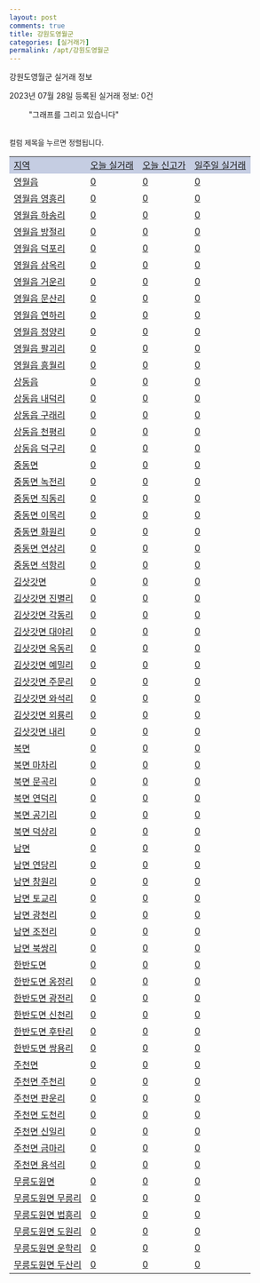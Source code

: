 ```yaml
---
layout: post
comments: true
title: 강원도영월군
categories: [실거래가]
permalink: /apt/강원도영월군
---
```


강원도영월군 실거래 정보

2023년 07월 28일 등록된 실거래 정보: 0건

<!--<script async src="https://pagead2.googlesyndication.com/pagead/js/adsbygoogle.js?client=ca-pub-3485438051770037"
 crossorigin="anonymous"></script>-->

<script type="text/javascript">
  google.charts.load('current', {'packages':['corechart']});
  google.charts.setOnLoadCallback(drawChart);

  function drawChart() {
    var data = google.visualization.arrayToDataTable([['거래일', '매매', '전월세', '전매'], ['21-01', 1, 0, 0], ['21-02', 16, 4, 0], ['21-03', 0, 1, 0], ['21-04', 0, 1, 0], ['21-05', 1, 0, 0], ['21-06', 1, 1, 0], ['21-07', 6, 0, 1], ['21-08', 28, 9, 2], ['21-09', 24, 4, 1], ['21-10', 24, 8, 1], ['21-11', 18, 6, 0], ['21-12', 23, 10, 1], ['22-01', 12, 7, 0], ['22-02', 21, 8, 0], ['22-03', 26, 4, 0], ['22-04', 14, 4, 0], ['22-05', 25, 4, 0], ['22-06', 17, 4, 0], ['22-07', 22, 4, 0], ['22-08', 20, 4, 0], ['22-09', 16, 3, 0], ['22-10', 20, 5, 0], ['22-11', 16, 2, 0], ['22-12', 19, 4, 0], ['23-01', 13, 4, 0], ['23-02', 24, 3, 0], ['23-03', 22, 6, 0], ['23-04', 17, 5, 0], ['23-05', 12, 2, 0], ['23-06', 4, 0, 0]]);

    var options = {
      title: '최근 1년간 유형별 거래량 추이',
      legend: { position: 'bottom' }
    };

    setTimeout(function() {
        var chart = new google.visualization.LineChart(document.getElementById('columnchart_material'));
        chart.draw(data, (options));
        document.getElementById('loading').style.display = 'none';
        var dayLabel = (new Date()).getDay();
        if (dayLabel < 2) {
            sorttable.innerSortFunction.apply(document.getElementById('week'), []);
            sorttable.innerSortFunction.apply(document.getElementById('week'), []);        
        }
        else {
            sorttable.innerSortFunction.apply(document.getElementById('today'), []);
            sorttable.innerSortFunction.apply(document.getElementById('today'), []);
        }
    }, 200);

  }
</script>

<div id="loading" style="z-index:20; display: block; margin-left: 35px">"그래프를 그리고 있습니다"</div>
<div id="columnchart_material" style="width: 95%; margin-left: -35px; display: block"></div>
<!--<div style="width: 95%; margin-left: -35px; display: block">
      <script async src="https://pagead2.googlesyndication.com/pagead/js/adsbygoogle.js?client=ca-pub-3485438051770037"
          crossorigin="anonymous"></script>
      <ins class="adsbygoogle"
          style="display:block"
          data-ad-format="fluid"
          data-ad-layout-key="-fb+5w+4e-db+86"
          data-ad-client="ca-pub-3485438051770037"
          data-ad-slot="1827090281"></ins>
      <script>
          (adsbygoogle = window.adsbygoogle || []).push({});
      </script>
</div>-->
<br>

<font size='small' style='font-size: small;'>컬럼 제목을 누르면 정렬됩니다.</font>
<table class="sortable">
  <tr style='background-color: rgba(114, 132, 186,0.4);'>
    <td id="region"><a href="#">지역</a></td>
    <td id="today"><a href="#">오늘 실거래</a></td>
    <td id="today_new"><a href="#">오늘 신고가</a></td>
    <td id="week"><a href="#">일주일 실거래</a></td>
  </tr>

  
  <tr class="item">
    <td><a href="강원도영월군영월읍">영월읍</a></td>
    <td><a href="강원도영월군영월읍">0</a></td>
    <td><a href="강원도영월군영월읍">0</a></td>
    <td><a href="강원도영월군영월읍">0</a></td>
  </tr>
    

  <tr class="item">
    <td><a href="강원도영월군영월읍영흥리">영월읍 영흥리</a></td>
    <td><a href="강원도영월군영월읍영흥리">0</a></td>
    <td><a href="강원도영월군영월읍영흥리">0</a></td>
    <td><a href="강원도영월군영월읍영흥리">0</a></td>
  </tr>
    

  <tr class="item">
    <td><a href="강원도영월군영월읍하송리">영월읍 하송리</a></td>
    <td><a href="강원도영월군영월읍하송리">0</a></td>
    <td><a href="강원도영월군영월읍하송리">0</a></td>
    <td><a href="강원도영월군영월읍하송리">0</a></td>
  </tr>
    

  <tr class="item">
    <td><a href="강원도영월군영월읍방절리">영월읍 방절리</a></td>
    <td><a href="강원도영월군영월읍방절리">0</a></td>
    <td><a href="강원도영월군영월읍방절리">0</a></td>
    <td><a href="강원도영월군영월읍방절리">0</a></td>
  </tr>
    

  <tr class="item">
    <td><a href="강원도영월군영월읍덕포리">영월읍 덕포리</a></td>
    <td><a href="강원도영월군영월읍덕포리">0</a></td>
    <td><a href="강원도영월군영월읍덕포리">0</a></td>
    <td><a href="강원도영월군영월읍덕포리">0</a></td>
  </tr>
    

  <tr class="item">
    <td><a href="강원도영월군영월읍삼옥리">영월읍 삼옥리</a></td>
    <td><a href="강원도영월군영월읍삼옥리">0</a></td>
    <td><a href="강원도영월군영월읍삼옥리">0</a></td>
    <td><a href="강원도영월군영월읍삼옥리">0</a></td>
  </tr>
    

  <tr class="item">
    <td><a href="강원도영월군영월읍거운리">영월읍 거운리</a></td>
    <td><a href="강원도영월군영월읍거운리">0</a></td>
    <td><a href="강원도영월군영월읍거운리">0</a></td>
    <td><a href="강원도영월군영월읍거운리">0</a></td>
  </tr>
    

  <tr class="item">
    <td><a href="강원도영월군영월읍문산리">영월읍 문산리</a></td>
    <td><a href="강원도영월군영월읍문산리">0</a></td>
    <td><a href="강원도영월군영월읍문산리">0</a></td>
    <td><a href="강원도영월군영월읍문산리">0</a></td>
  </tr>
    

  <tr class="item">
    <td><a href="강원도영월군영월읍연하리">영월읍 연하리</a></td>
    <td><a href="강원도영월군영월읍연하리">0</a></td>
    <td><a href="강원도영월군영월읍연하리">0</a></td>
    <td><a href="강원도영월군영월읍연하리">0</a></td>
  </tr>
    

  <tr class="item">
    <td><a href="강원도영월군영월읍정양리">영월읍 정양리</a></td>
    <td><a href="강원도영월군영월읍정양리">0</a></td>
    <td><a href="강원도영월군영월읍정양리">0</a></td>
    <td><a href="강원도영월군영월읍정양리">0</a></td>
  </tr>
    

  <tr class="item">
    <td><a href="강원도영월군영월읍팔괴리">영월읍 팔괴리</a></td>
    <td><a href="강원도영월군영월읍팔괴리">0</a></td>
    <td><a href="강원도영월군영월읍팔괴리">0</a></td>
    <td><a href="강원도영월군영월읍팔괴리">0</a></td>
  </tr>
    

  <tr class="item">
    <td><a href="강원도영월군영월읍흥월리">영월읍 흥월리</a></td>
    <td><a href="강원도영월군영월읍흥월리">0</a></td>
    <td><a href="강원도영월군영월읍흥월리">0</a></td>
    <td><a href="강원도영월군영월읍흥월리">0</a></td>
  </tr>
    

  <tr class="item">
    <td><a href="강원도영월군상동읍">상동읍</a></td>
    <td><a href="강원도영월군상동읍">0</a></td>
    <td><a href="강원도영월군상동읍">0</a></td>
    <td><a href="강원도영월군상동읍">0</a></td>
  </tr>
    

  <tr class="item">
    <td><a href="강원도영월군상동읍내덕리">상동읍 내덕리</a></td>
    <td><a href="강원도영월군상동읍내덕리">0</a></td>
    <td><a href="강원도영월군상동읍내덕리">0</a></td>
    <td><a href="강원도영월군상동읍내덕리">0</a></td>
  </tr>
    

  <tr class="item">
    <td><a href="강원도영월군상동읍구래리">상동읍 구래리</a></td>
    <td><a href="강원도영월군상동읍구래리">0</a></td>
    <td><a href="강원도영월군상동읍구래리">0</a></td>
    <td><a href="강원도영월군상동읍구래리">0</a></td>
  </tr>
    

  <tr class="item">
    <td><a href="강원도영월군상동읍천평리">상동읍 천평리</a></td>
    <td><a href="강원도영월군상동읍천평리">0</a></td>
    <td><a href="강원도영월군상동읍천평리">0</a></td>
    <td><a href="강원도영월군상동읍천평리">0</a></td>
  </tr>
    

  <tr class="item">
    <td><a href="강원도영월군상동읍덕구리">상동읍 덕구리</a></td>
    <td><a href="강원도영월군상동읍덕구리">0</a></td>
    <td><a href="강원도영월군상동읍덕구리">0</a></td>
    <td><a href="강원도영월군상동읍덕구리">0</a></td>
  </tr>
    

  <tr class="item">
    <td><a href="강원도영월군중동면">중동면</a></td>
    <td><a href="강원도영월군중동면">0</a></td>
    <td><a href="강원도영월군중동면">0</a></td>
    <td><a href="강원도영월군중동면">0</a></td>
  </tr>
    

  <tr class="item">
    <td><a href="강원도영월군중동면녹전리">중동면 녹전리</a></td>
    <td><a href="강원도영월군중동면녹전리">0</a></td>
    <td><a href="강원도영월군중동면녹전리">0</a></td>
    <td><a href="강원도영월군중동면녹전리">0</a></td>
  </tr>
    

  <tr class="item">
    <td><a href="강원도영월군중동면직동리">중동면 직동리</a></td>
    <td><a href="강원도영월군중동면직동리">0</a></td>
    <td><a href="강원도영월군중동면직동리">0</a></td>
    <td><a href="강원도영월군중동면직동리">0</a></td>
  </tr>
    

  <tr class="item">
    <td><a href="강원도영월군중동면이목리">중동면 이목리</a></td>
    <td><a href="강원도영월군중동면이목리">0</a></td>
    <td><a href="강원도영월군중동면이목리">0</a></td>
    <td><a href="강원도영월군중동면이목리">0</a></td>
  </tr>
    

  <tr class="item">
    <td><a href="강원도영월군중동면화원리">중동면 화원리</a></td>
    <td><a href="강원도영월군중동면화원리">0</a></td>
    <td><a href="강원도영월군중동면화원리">0</a></td>
    <td><a href="강원도영월군중동면화원리">0</a></td>
  </tr>
    

  <tr class="item">
    <td><a href="강원도영월군중동면연상리">중동면 연상리</a></td>
    <td><a href="강원도영월군중동면연상리">0</a></td>
    <td><a href="강원도영월군중동면연상리">0</a></td>
    <td><a href="강원도영월군중동면연상리">0</a></td>
  </tr>
    

  <tr class="item">
    <td><a href="강원도영월군중동면석항리">중동면 석항리</a></td>
    <td><a href="강원도영월군중동면석항리">0</a></td>
    <td><a href="강원도영월군중동면석항리">0</a></td>
    <td><a href="강원도영월군중동면석항리">0</a></td>
  </tr>
    

  <tr class="item">
    <td><a href="강원도영월군김삿갓면">김삿갓면</a></td>
    <td><a href="강원도영월군김삿갓면">0</a></td>
    <td><a href="강원도영월군김삿갓면">0</a></td>
    <td><a href="강원도영월군김삿갓면">0</a></td>
  </tr>
    

  <tr class="item">
    <td><a href="강원도영월군김삿갓면진별리">김삿갓면 진별리</a></td>
    <td><a href="강원도영월군김삿갓면진별리">0</a></td>
    <td><a href="강원도영월군김삿갓면진별리">0</a></td>
    <td><a href="강원도영월군김삿갓면진별리">0</a></td>
  </tr>
    

  <tr class="item">
    <td><a href="강원도영월군김삿갓면각동리">김삿갓면 각동리</a></td>
    <td><a href="강원도영월군김삿갓면각동리">0</a></td>
    <td><a href="강원도영월군김삿갓면각동리">0</a></td>
    <td><a href="강원도영월군김삿갓면각동리">0</a></td>
  </tr>
    

  <tr class="item">
    <td><a href="강원도영월군김삿갓면대야리">김삿갓면 대야리</a></td>
    <td><a href="강원도영월군김삿갓면대야리">0</a></td>
    <td><a href="강원도영월군김삿갓면대야리">0</a></td>
    <td><a href="강원도영월군김삿갓면대야리">0</a></td>
  </tr>
    

  <tr class="item">
    <td><a href="강원도영월군김삿갓면옥동리">김삿갓면 옥동리</a></td>
    <td><a href="강원도영월군김삿갓면옥동리">0</a></td>
    <td><a href="강원도영월군김삿갓면옥동리">0</a></td>
    <td><a href="강원도영월군김삿갓면옥동리">0</a></td>
  </tr>
    

  <tr class="item">
    <td><a href="강원도영월군김삿갓면예밀리">김삿갓면 예밀리</a></td>
    <td><a href="강원도영월군김삿갓면예밀리">0</a></td>
    <td><a href="강원도영월군김삿갓면예밀리">0</a></td>
    <td><a href="강원도영월군김삿갓면예밀리">0</a></td>
  </tr>
    

  <tr class="item">
    <td><a href="강원도영월군김삿갓면주문리">김삿갓면 주문리</a></td>
    <td><a href="강원도영월군김삿갓면주문리">0</a></td>
    <td><a href="강원도영월군김삿갓면주문리">0</a></td>
    <td><a href="강원도영월군김삿갓면주문리">0</a></td>
  </tr>
    

  <tr class="item">
    <td><a href="강원도영월군김삿갓면와석리">김삿갓면 와석리</a></td>
    <td><a href="강원도영월군김삿갓면와석리">0</a></td>
    <td><a href="강원도영월군김삿갓면와석리">0</a></td>
    <td><a href="강원도영월군김삿갓면와석리">0</a></td>
  </tr>
    

  <tr class="item">
    <td><a href="강원도영월군김삿갓면외룡리">김삿갓면 외룡리</a></td>
    <td><a href="강원도영월군김삿갓면외룡리">0</a></td>
    <td><a href="강원도영월군김삿갓면외룡리">0</a></td>
    <td><a href="강원도영월군김삿갓면외룡리">0</a></td>
  </tr>
    

  <tr class="item">
    <td><a href="강원도영월군김삿갓면내리">김삿갓면 내리</a></td>
    <td><a href="강원도영월군김삿갓면내리">0</a></td>
    <td><a href="강원도영월군김삿갓면내리">0</a></td>
    <td><a href="강원도영월군김삿갓면내리">0</a></td>
  </tr>
    

  <tr class="item">
    <td><a href="강원도영월군북면">북면</a></td>
    <td><a href="강원도영월군북면">0</a></td>
    <td><a href="강원도영월군북면">0</a></td>
    <td><a href="강원도영월군북면">0</a></td>
  </tr>
    

  <tr class="item">
    <td><a href="강원도영월군북면마차리">북면 마차리</a></td>
    <td><a href="강원도영월군북면마차리">0</a></td>
    <td><a href="강원도영월군북면마차리">0</a></td>
    <td><a href="강원도영월군북면마차리">0</a></td>
  </tr>
    

  <tr class="item">
    <td><a href="강원도영월군북면문곡리">북면 문곡리</a></td>
    <td><a href="강원도영월군북면문곡리">0</a></td>
    <td><a href="강원도영월군북면문곡리">0</a></td>
    <td><a href="강원도영월군북면문곡리">0</a></td>
  </tr>
    

  <tr class="item">
    <td><a href="강원도영월군북면연덕리">북면 연덕리</a></td>
    <td><a href="강원도영월군북면연덕리">0</a></td>
    <td><a href="강원도영월군북면연덕리">0</a></td>
    <td><a href="강원도영월군북면연덕리">0</a></td>
  </tr>
    

  <tr class="item">
    <td><a href="강원도영월군북면공기리">북면 공기리</a></td>
    <td><a href="강원도영월군북면공기리">0</a></td>
    <td><a href="강원도영월군북면공기리">0</a></td>
    <td><a href="강원도영월군북면공기리">0</a></td>
  </tr>
    

  <tr class="item">
    <td><a href="강원도영월군북면덕상리">북면 덕상리</a></td>
    <td><a href="강원도영월군북면덕상리">0</a></td>
    <td><a href="강원도영월군북면덕상리">0</a></td>
    <td><a href="강원도영월군북면덕상리">0</a></td>
  </tr>
    

  <tr class="item">
    <td><a href="강원도영월군남면">남면</a></td>
    <td><a href="강원도영월군남면">0</a></td>
    <td><a href="강원도영월군남면">0</a></td>
    <td><a href="강원도영월군남면">0</a></td>
  </tr>
    

  <tr class="item">
    <td><a href="강원도영월군남면연당리">남면 연당리</a></td>
    <td><a href="강원도영월군남면연당리">0</a></td>
    <td><a href="강원도영월군남면연당리">0</a></td>
    <td><a href="강원도영월군남면연당리">0</a></td>
  </tr>
    

  <tr class="item">
    <td><a href="강원도영월군남면창원리">남면 창원리</a></td>
    <td><a href="강원도영월군남면창원리">0</a></td>
    <td><a href="강원도영월군남면창원리">0</a></td>
    <td><a href="강원도영월군남면창원리">0</a></td>
  </tr>
    

  <tr class="item">
    <td><a href="강원도영월군남면토교리">남면 토교리</a></td>
    <td><a href="강원도영월군남면토교리">0</a></td>
    <td><a href="강원도영월군남면토교리">0</a></td>
    <td><a href="강원도영월군남면토교리">0</a></td>
  </tr>
    

  <tr class="item">
    <td><a href="강원도영월군남면광천리">남면 광천리</a></td>
    <td><a href="강원도영월군남면광천리">0</a></td>
    <td><a href="강원도영월군남면광천리">0</a></td>
    <td><a href="강원도영월군남면광천리">0</a></td>
  </tr>
    

  <tr class="item">
    <td><a href="강원도영월군남면조전리">남면 조전리</a></td>
    <td><a href="강원도영월군남면조전리">0</a></td>
    <td><a href="강원도영월군남면조전리">0</a></td>
    <td><a href="강원도영월군남면조전리">0</a></td>
  </tr>
    

  <tr class="item">
    <td><a href="강원도영월군남면북쌍리">남면 북쌍리</a></td>
    <td><a href="강원도영월군남면북쌍리">0</a></td>
    <td><a href="강원도영월군남면북쌍리">0</a></td>
    <td><a href="강원도영월군남면북쌍리">0</a></td>
  </tr>
    

  <tr class="item">
    <td><a href="강원도영월군한반도면">한반도면</a></td>
    <td><a href="강원도영월군한반도면">0</a></td>
    <td><a href="강원도영월군한반도면">0</a></td>
    <td><a href="강원도영월군한반도면">0</a></td>
  </tr>
    

  <tr class="item">
    <td><a href="강원도영월군한반도면옹정리">한반도면 옹정리</a></td>
    <td><a href="강원도영월군한반도면옹정리">0</a></td>
    <td><a href="강원도영월군한반도면옹정리">0</a></td>
    <td><a href="강원도영월군한반도면옹정리">0</a></td>
  </tr>
    

  <tr class="item">
    <td><a href="강원도영월군한반도면광전리">한반도면 광전리</a></td>
    <td><a href="강원도영월군한반도면광전리">0</a></td>
    <td><a href="강원도영월군한반도면광전리">0</a></td>
    <td><a href="강원도영월군한반도면광전리">0</a></td>
  </tr>
    

  <tr class="item">
    <td><a href="강원도영월군한반도면신천리">한반도면 신천리</a></td>
    <td><a href="강원도영월군한반도면신천리">0</a></td>
    <td><a href="강원도영월군한반도면신천리">0</a></td>
    <td><a href="강원도영월군한반도면신천리">0</a></td>
  </tr>
    

  <tr class="item">
    <td><a href="강원도영월군한반도면후탄리">한반도면 후탄리</a></td>
    <td><a href="강원도영월군한반도면후탄리">0</a></td>
    <td><a href="강원도영월군한반도면후탄리">0</a></td>
    <td><a href="강원도영월군한반도면후탄리">0</a></td>
  </tr>
    

  <tr class="item">
    <td><a href="강원도영월군한반도면쌍용리">한반도면 쌍용리</a></td>
    <td><a href="강원도영월군한반도면쌍용리">0</a></td>
    <td><a href="강원도영월군한반도면쌍용리">0</a></td>
    <td><a href="강원도영월군한반도면쌍용리">0</a></td>
  </tr>
    

  <tr class="item">
    <td><a href="강원도영월군주천면">주천면</a></td>
    <td><a href="강원도영월군주천면">0</a></td>
    <td><a href="강원도영월군주천면">0</a></td>
    <td><a href="강원도영월군주천면">0</a></td>
  </tr>
    

  <tr class="item">
    <td><a href="강원도영월군주천면주천리">주천면 주천리</a></td>
    <td><a href="강원도영월군주천면주천리">0</a></td>
    <td><a href="강원도영월군주천면주천리">0</a></td>
    <td><a href="강원도영월군주천면주천리">0</a></td>
  </tr>
    

  <tr class="item">
    <td><a href="강원도영월군주천면판운리">주천면 판운리</a></td>
    <td><a href="강원도영월군주천면판운리">0</a></td>
    <td><a href="강원도영월군주천면판운리">0</a></td>
    <td><a href="강원도영월군주천면판운리">0</a></td>
  </tr>
    

  <tr class="item">
    <td><a href="강원도영월군주천면도천리">주천면 도천리</a></td>
    <td><a href="강원도영월군주천면도천리">0</a></td>
    <td><a href="강원도영월군주천면도천리">0</a></td>
    <td><a href="강원도영월군주천면도천리">0</a></td>
  </tr>
    

  <tr class="item">
    <td><a href="강원도영월군주천면신일리">주천면 신일리</a></td>
    <td><a href="강원도영월군주천면신일리">0</a></td>
    <td><a href="강원도영월군주천면신일리">0</a></td>
    <td><a href="강원도영월군주천면신일리">0</a></td>
  </tr>
    

  <tr class="item">
    <td><a href="강원도영월군주천면금마리">주천면 금마리</a></td>
    <td><a href="강원도영월군주천면금마리">0</a></td>
    <td><a href="강원도영월군주천면금마리">0</a></td>
    <td><a href="강원도영월군주천면금마리">0</a></td>
  </tr>
    

  <tr class="item">
    <td><a href="강원도영월군주천면용석리">주천면 용석리</a></td>
    <td><a href="강원도영월군주천면용석리">0</a></td>
    <td><a href="강원도영월군주천면용석리">0</a></td>
    <td><a href="강원도영월군주천면용석리">0</a></td>
  </tr>
    

  <tr class="item">
    <td><a href="강원도영월군무릉도원면">무릉도원면</a></td>
    <td><a href="강원도영월군무릉도원면">0</a></td>
    <td><a href="강원도영월군무릉도원면">0</a></td>
    <td><a href="강원도영월군무릉도원면">0</a></td>
  </tr>
    

  <tr class="item">
    <td><a href="강원도영월군무릉도원면무릉리">무릉도원면 무릉리</a></td>
    <td><a href="강원도영월군무릉도원면무릉리">0</a></td>
    <td><a href="강원도영월군무릉도원면무릉리">0</a></td>
    <td><a href="강원도영월군무릉도원면무릉리">0</a></td>
  </tr>
    

  <tr class="item">
    <td><a href="강원도영월군무릉도원면법흥리">무릉도원면 법흥리</a></td>
    <td><a href="강원도영월군무릉도원면법흥리">0</a></td>
    <td><a href="강원도영월군무릉도원면법흥리">0</a></td>
    <td><a href="강원도영월군무릉도원면법흥리">0</a></td>
  </tr>
    

  <tr class="item">
    <td><a href="강원도영월군무릉도원면도원리">무릉도원면 도원리</a></td>
    <td><a href="강원도영월군무릉도원면도원리">0</a></td>
    <td><a href="강원도영월군무릉도원면도원리">0</a></td>
    <td><a href="강원도영월군무릉도원면도원리">0</a></td>
  </tr>
    

  <tr class="item">
    <td><a href="강원도영월군무릉도원면운학리">무릉도원면 운학리</a></td>
    <td><a href="강원도영월군무릉도원면운학리">0</a></td>
    <td><a href="강원도영월군무릉도원면운학리">0</a></td>
    <td><a href="강원도영월군무릉도원면운학리">0</a></td>
  </tr>
    

  <tr class="item">
    <td><a href="강원도영월군무릉도원면두산리">무릉도원면 두산리</a></td>
    <td><a href="강원도영월군무릉도원면두산리">0</a></td>
    <td><a href="강원도영월군무릉도원면두산리">0</a></td>
    <td><a href="강원도영월군무릉도원면두산리">0</a></td>
  </tr>
    


</table>


    